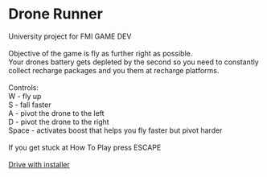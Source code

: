# Drone Runner
University project for FMI GAME DEV<br/>
<br/>
Objective of the game is fly as further right as possible.<br/>
Your drones battery gets depleted by the second so you need to constantly collect recharge packages and you them at recharge platforms.<br/>
<br/>
Controls:<br/>
W - fly up<br/>
S - fall faster<br/>
A - pivot the drone to the left<br/>
D - pivot the drone to the right<br/>
Space - activates boost that helps you fly faster but pivot harder<br/>
<br/>
If you get stuck at How To Play press ESCAPE<br/>
<br/>
[Drive with installer](https://drive.google.com/drive/folders/1XdY6T9I4aD9wvF6tIxJiHvCfJXOiTE54)
